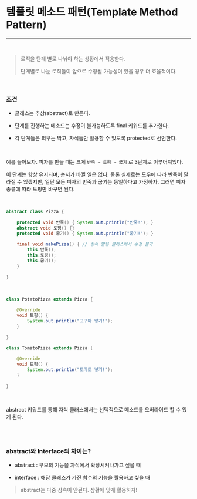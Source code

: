 # 템플릿 메소드 패턴(Template Method Pattern)

---

<br>

> 로직을 단계 별로 나눠야 하는 상황에서 적용한다.
>
> 단계별로 나눈 로직들이 앞으로 수정될 가능성이 있을 경우 더 효율적이다.

<br>

### 조건

- 클래스는 추상(abstract)로 만든다.

- 단계를 진행하는 메소드는 수정이 불가능하도록 final 키워드를 추가한다.

- 각 단계들은 외부는 막고, 자식들만 활용할 수 있도록 protected로 선언한다.

<br>

예를 들어보자. 피자를 만들 때는 크게 `반죽 → 토핑 → 굽기` 로 3단계로 이루어져있다.

이 단계는 항상 유지되며, 순서가 바뀔 일은 없다. 물론 실제로는 도우에 따라 반죽이 달라질 수 있겠지만, 일단 모든 피자의 반죽과 굽기는 동일하다고 가정하자. 그러면 피자 종류에 따라 토핑만 바꾸면 된다.

<br>

```java
abstract class Pizza {
    
    protected void 반죽() { System.out.println("반죽!"); }
    abstract void 토핑() {}
    protected void 굽기() { System.out.println("굽기!"); }
    
    final void makePizza() { // 상속 받은 클래스에서 수정 불가
        this.반죽();
        this.토핑();
        this.굽기();
    }
    
}
```

<br>

```java
class PotatoPizza extends Pizza {
    
    @Override
    void 토핑() {
        System.out.println("고구마 넣기!");
    }
    
}

class TomatoPizza extends Pizza {
    
    @Override
    void 토핑() {
        System.out.println("토마토 넣기!");
    }
    
}
```

<br>

abstract 키워드를 통해 자식 클래스에서는 선택적으로 메소드를 오버라이드 할 수 있게 된다.

<br>

<br>

### abstract와 Interface의 차이는?

- abstract : 부모의 기능을 자식에서 확장시켜나가고 싶을 때

- interface : 해당 클래스가 가진 함수의 기능을 활용하고 싶을 때

> abstract는 다중 상속이 안된다. 상황에 맞게 활용하자!
